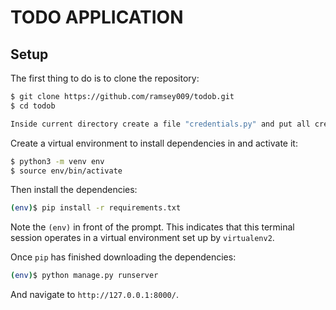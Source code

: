 # TODO APPLICATION

## Setup

The first thing to do is to clone the repository:

```sh
$ git clone https://github.com/ramsey009/todob.git
$ cd todob
```

```sh
Inside current directory create a file "credentials.py" and put all credentials there
```

Create a virtual environment to install dependencies in and activate it:

```sh
$ python3 -m venv env
$ source env/bin/activate
```

Then install the dependencies:

```sh
(env)$ pip install -r requirements.txt
```
Note the `(env)` in front of the prompt. This indicates that this terminal
session operates in a virtual environment set up by `virtualenv2`.

Once `pip` has finished downloading the dependencies:
```sh
(env)$ python manage.py runserver
```
And navigate to `http://127.0.0.1:8000/`.
```